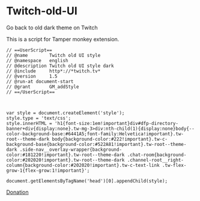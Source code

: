 # Twitch-old-UI
Go back to old dark theme on Twitch


This is a script for Tamper monkey extension.



    // ==UserScript==
    // @name        Twitch old UI style
    // @namespace   english
    // @description Twitch old UI style dark
    // @include     http*://*twitch.tv*
    // @version     1.5
    // @run-at document-start
    // @grant       GM_addStyle
    // ==/UserScript==



    var style = document.createElement('style');
    style.type = 'text/css';
    style.innerHTML = 'h1{font-size:1em!important}div#dfp-directory-banner+div{display:none}.tw-mg-3>div:nth-child(1){display:none}body{--color-background-base:#6441A5;font-family:Helvetica!important}.tw-root--theme-dark body{background-color:#222!important}.tw-c-background-base{background-color:#522A81!important}.tw-root--theme-dark .side-nav__overlay-wrapper{background-color:#181220!important}.tw-root--theme-dark .chat-room{background-color:#202020!important}.tw-root--theme-dark .channel-root__right-column{background-color:#202020!important}.tw-c-text-link .tw-flex-grow-1{flex-grow:1!important}';

    document.getElementsByTagName('head')[0].appendChild(style);


[Donation](https://www.paypal.com/cgi-bin/webscr?cmd=_s-xclick&hosted_button_id=733STQQTLRD4U&source=url)
